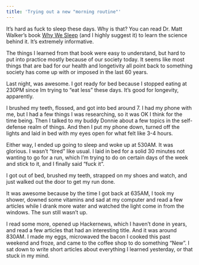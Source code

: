 ```yaml
---
title: 'Trying out a new "morning routine"'
---
```


It’s hard as fuck to sleep these days. Why is that? You can read Dr. Matt Walker’s book [Why We Sleep](https://www.amazon.com/Why-We-Sleep-Unlocking-Dreams/dp/1501144324) (and I highly suggest it) to learn the science behind it. It’s extremely informative.

The things I learned from that book were easy to understand, but hard to put into practice mostly because of our society today. It seems like most things that are bad for our health and longetivity all point back to something society has come up with or imposed in the last 60 years. 

Last night, was awesome.  I got ready for bed because I stopped eating at 230PM since Im trying to “eat less” these days. It’s good for longevity, apparently. 

I brushed my teeth, flossed, and got into bed around 7. I had my phone with me, but I had a few things I was researching, so it was OK I think for the time being. Then I talked to my buddy Donnie about a few topics in the self-defense realm of things. And then I put my phone down, turned off the lights and laid in bed with my eyes open for what felt like 3-4 hours. 

Either way, I ended up going to sleep and woke up at 530AM. It was glorious. I wasn’t “tired” like usual. I laid in bed for a solid 30 minutes not wanting to go for a run, which I’m trying to do on certain days of the week and stick to it, and I finally said “fuck it”.

I got out of bed, brushed my teeth, strapped on my shoes and watch, and just walked out the door to get my run done. 

It was awesome because by the time I got back at 635AM, I took my shower,  downed some vitamins and sad at my computer and read a few articles while I drank more water and watched the light come in from the windows. The sun still wasn’t up.

I read some more, opened up Hackernews, which I haven’t done in years, and read a few articles that had an interesting title. And it was around 830AM. I made my eggs, microwaved the bacon I cooked this past weekend and froze, and came to the coffee shop to do something “New”. I sat down to write short articles about everything I learned yesterday, or that stuck in my mind.

